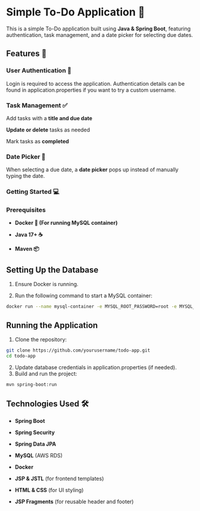 # **Simple To-Do Application 📝**

This is a simple To-Do application built using **Java & Spring Boot**, featuring authentication, task management, and a date picker for selecting due dates.

## **Features 🚀**
### **User Authentication 🔐**
Login is required to access the application. Authentication details can be found in application.properties if you want to try a custom username.

### **Task Management ✅**

Add tasks with a **title and due date**

**Update or delete** tasks as needed

Mark tasks as **completed**

### **Date Picker 📅**
When selecting a due date, a **date picker** pops up instead of manually typing the date.

### **Getting Started 💻**

### Prerequisites
- **Docker 🐳 (For running MySQL container)**

- **Java 17+ ☕**

- **Maven 📦**

## Setting Up the Database
1. Ensure Docker is running.

2. Run the following command to start a MySQL container:
```sh 
docker run --name mysql-container -e MYSQL_ROOT_PASSWORD=root -e MYSQL_DATABASE=todo_db -p 3306:3306 -d mysql
```

## Running the Application
1. Clone the repository:
```sh
git clone https://github.com/yourusername/todo-app.git
cd todo-app
```

2. Update database credentials in application.properties (if needed).
3. Build and run the project:
```sh
mvn spring-boot:run
```


## Technologies Used 🛠️

- **Spring Boot**

- **Spring Security**

- **Spring Data JPA**

- **MySQL** (AWS RDS)

- **Docker**

- **JSP & JSTL** (for frontend templates)

- **HTML & CSS** (for UI styling)

- **JSP Fragments** (for reusable header and footer)
